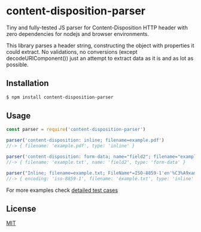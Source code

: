 # content-disposition-parser

Tiny and fully-tested JS parser for Content-Disposition HTTP header with zero dependencies for nodejs and browser environments.

This library parses a header string, constructing the object with properties it could extract.
No validations, no conversions (except decodeURIComponent()) just an attempt to extract data as it is and as lot as possible.

## Installation

```sh
$ npm install content-disposition-parser
```

## Usage

```js
const parser = require('content-disposition-parser')

parser('content-disposition: inline; filename=example.pdf')
//-> { filename: 'example.pdf', type: 'inline' }

parser('content-disposition: form-data; name="field2"; filename="example.txt"')
//-> { filename: 'example.txt', name: 'field2', type: 'form-data' }

parser("Inline; filename=example.txt; FileName*=ISO-8859-1'en'%C3%A9xampl%C3%A9.txt")
//-> { encoding: 'iso-8859-1', filename: 'éxamplé.txt', type: 'inline' }
```

For more examples check [detailed test cases](test/snapshots/parser.js.md)

## License

[MIT](LICENSE)

